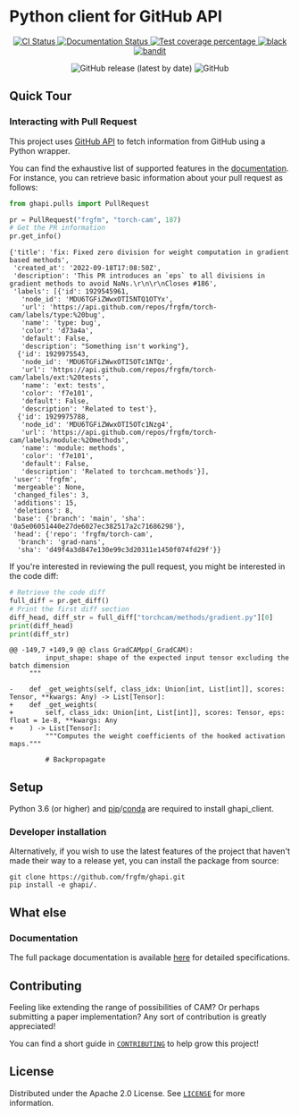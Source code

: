 # Python client for GitHub API

<p align="center">
  <a href="https://github.com/frgfm/ghapi/actions?query=workflow%3Abuilds">
    <img alt="CI Status" src="https://img.shields.io/github/actions/workflow/status/frgfm/ghapi/builds.yml?branch=main&label=CI&logo=github&style=flat-square">
  </a>
  <a href="https://frgfm.github.io/ghapi">
    <img alt="Documentation Status" src="https://img.shields.io/github/actions/workflow/status/frgfm/ghapi/docs.yaml?branch=main&label=docs&logo=read-the-docs&style=flat-square">
  </a>
  <a href="https://codecov.io/gh/frgfm/ghapi">
    <img src="https://codecov.io/gh/frgfm/ghapi/branch/main/graph/badge.svg?token=ISgEpF7y0A" alt="Test coverage percentage">
  </a>
  <a href="https://github.com/ambv/black">
    <img src="https://img.shields.io/badge/code%20style-black-000000.svg?style=flat-square" alt="black">
  </a>
  <a href="https://github.com/PyCQA/bandit">
    <img src="https://img.shields.io/badge/security-bandit-yellow.svg?style=flat-square" alt="bandit">
  </a>
</p>
<p align="center">
  <img alt="GitHub release (latest by date)" src="https://img.shields.io/github/v/release/frgfm/ghapi">
  <img alt="GitHub" src="https://img.shields.io/github/license/frgfm/ghapi">
</p>


## Quick Tour

### Interacting with Pull Request

This project uses [GitHub API](https://docs.github.com/en/rest) to fetch information from GitHub using a Python wrapper.

You can find the exhaustive list of supported features in the [documentation](https://frgfm.github.io/ghapi). For instance, you can retrieve basic information about your pull request as follows:

```python
from ghapi.pulls import PullRequest

pr = PullRequest("frgfm", "torch-cam", 187)
# Get the PR information
pr.get_info()
```
```
{'title': 'fix: Fixed zero division for weight computation in gradient based methods',
 'created_at': '2022-09-18T17:08:50Z',
 'description': 'This PR introduces an `eps` to all divisions in gradient methods to avoid NaNs.\r\n\r\nCloses #186',
 'labels': [{'id': 1929545961,
   'node_id': 'MDU6TGFiZWwxOTI5NTQ1OTYx',
   'url': 'https://api.github.com/repos/frgfm/torch-cam/labels/type:%20bug',
   'name': 'type: bug',
   'color': 'd73a4a',
   'default': False,
   'description': "Something isn't working"},
  {'id': 1929975543,
   'node_id': 'MDU6TGFiZWwxOTI5OTc1NTQz',
   'url': 'https://api.github.com/repos/frgfm/torch-cam/labels/ext:%20tests',
   'name': 'ext: tests',
   'color': 'f7e101',
   'default': False,
   'description': 'Related to test'},
  {'id': 1929975788,
   'node_id': 'MDU6TGFiZWwxOTI5OTc1Nzg4',
   'url': 'https://api.github.com/repos/frgfm/torch-cam/labels/module:%20methods',
   'name': 'module: methods',
   'color': 'f7e101',
   'default': False,
   'description': 'Related to torchcam.methods'}],
 'user': 'frgfm',
 'mergeable': None,
 'changed_files': 3,
 'additions': 15,
 'deletions': 8,
 'base': {'branch': 'main', 'sha': '0a5e06051440e27de6027ec382517a2c71686298'},
 'head': {'repo': 'frgfm/torch-cam',
  'branch': 'grad-nans',
  'sha': 'd49f4a3d847e130e99c3d20311e1450f074fd29f'}}
```

If you're interested in reviewing the pull request, you might be interested in the code diff:
```python
# Retrieve the code diff
full_diff = pr.get_diff()
# Print the first diff section
diff_head, diff_str = full_diff["torchcam/methods/gradient.py"][0]
print(diff_head)
print(diff_str)
```

```
@@ -149,7 +149,9 @@ class GradCAMpp(_GradCAM):
         input_shape: shape of the expected input tensor excluding the batch dimension
     """

-    def _get_weights(self, class_idx: Union[int, List[int]], scores: Tensor, **kwargs: Any) -> List[Tensor]:
+    def _get_weights(
+        self, class_idx: Union[int, List[int]], scores: Tensor, eps: float = 1e-8, **kwargs: Any
+    ) -> List[Tensor]:
         """Computes the weight coefficients of the hooked activation maps."""

         # Backpropagate
```


## Setup

Python 3.6 (or higher) and [pip](https://pip.pypa.io/en/stable/)/[conda](https://docs.conda.io/en/latest/miniconda.html) are required to install ghapi_client.

### Developer installation

Alternatively, if you wish to use the latest features of the project that haven't made their way to a release yet, you can install the package from source:

```shell
git clone https://github.com/frgfm/ghapi.git
pip install -e ghapi/.
```

## What else

### Documentation

The full package documentation is available [here](https://frgfm.github.io/ghapi/) for detailed specifications.


## Contributing

Feeling like extending the range of possibilities of CAM? Or perhaps submitting a paper implementation? Any sort of contribution is greatly appreciated!

You can find a short guide in [`CONTRIBUTING`](CONTRIBUTING.md) to help grow this project!



## License

Distributed under the Apache 2.0 License. See [`LICENSE`](LICENSE) for more information.
